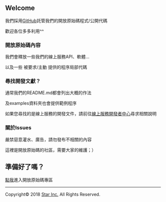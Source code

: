 ##  Welcome

我們採用[GitHub](https://github.com/)託管我們的開放原始碼程式/公開代碼

歡迎各位多多利用^^

### 開放原始碼內容

我們會釋放一些我們的線上服務API、軟體...

以及一些 被要求/主動 提供的程序局部代碼

### 尋找開發文獻？

通常我們的README.md都會列出大概的作法

及examples資料夾也會提供範例程序

如果您尋找的是線上服務的開發文件，請前往[線上服務開發者中心](https://developer.starinc.xyz/)尋求相關說明

### 關於Issues

嚴禁惡意灌水、廣告，請勿發布不相關的內容

這裡是開放原始碼的社區，需要大家的維護；）

## 準備好了嗎？

[點我](https://github.com/star-inc/)進入開放原始碼專區

----
Copyright© 2018 [Star Inc.](https://starinc.xyz) All Rights Reserved.
